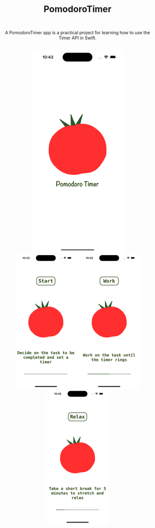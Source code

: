 <div align="center">
  <h1><b>PomodoroTimer</b></h1>
</div>
<br>
<p align="center">A PomodoroTimer app is a practical project for learning how to use the Timer API in Swift.</p>
<br>
<div align="center">
    <img src="https://github.com/nasoviva/PomodoroTimer/blob/main/LaunchScreen.png" alt="Описание изображения" width="300"/>
  <br>
    <img src="https://github.com/nasoviva/PomodoroTimer/blob/main/Main_1.png" alt="Описание изображения" width="200"/>
    <img src="https://github.com/nasoviva/PomodoroTimer/blob/main/Main_2.png" alt="Описание изображения" width="200"/>
    <img src="https://github.com/nasoviva/PomodoroTimer/blob/main/Main_3.png" alt="Описание изображения" width="200"/>
</div>
